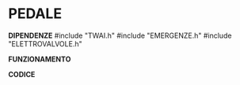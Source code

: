 # PEDALE

**DIPENDENZE**
#include "TWAI.h"
#include "EMERGENZE.h"
#include "ELETTROVALVOLE.h"

**FUNZIONAMENTO**

**CODICE**

